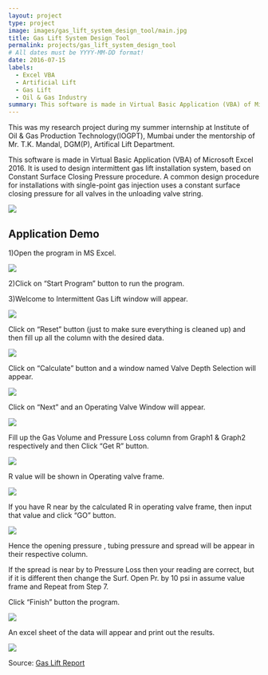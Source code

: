 ```yaml
---
layout: project
type: project
image: images/gas_lift_system_design_tool/main.jpg
title: Gas Lift System Design Tool
permalink: projects/gas_lift_system_design_tool
# All dates must be YYYY-MM-DD format!
date: 2016-07-15
labels:
  - Excel VBA
  - Artificial Lift
  - Gas Lift
  - Oil & Gas Industry
summary: This software is made in Virtual Basic Application (VBA) of Microsoft Excel 2016. It is used to design intermittent gas lift installation system, based on Constant Surface Closing Pressure procedure.
---
```


This was my research project during my summer internship at Institute of Oil & Gas Production Technology(IOGPT), Mumbai under the mentorship of Mr. T.K. Mandal, DGM(P), Artifical Lift Department.

This software is made in Virtual Basic Application (VBA) of Microsoft Excel 2016. It is used to design intermittent gas lift installation system, based on Constant Surface Closing Pressure procedure. A common design procedure for installations with single-point gas injection uses a constant surface closing pressure for all valves in the unloading valve string.

 <img class="ui image" src="../images/gas_lift_system_design_tool/1.png">

## Application Demo

  1)Open the program in MS Excel.
  
   <img class="ui image" src="../images/gas_lift_system_design_tool/2.png">
    
  2)Click on “Start Program” button to run the program.
  
  3)Welcome to Intermittent Gas Lift window will appear.

   <img class="ui image" src="../images/gas_lift_system_design_tool/3.png">
   
  Click on “Reset” button (just to make sure everything is cleaned up) and then fill up all the column with the desired data.</li>
  
   <img class="ui image" src="../images/gas_lift_system_design_tool/4.png">

  Click on “Calculate” button and a window named Valve Depth Selection will appear.
  
   <img class="ui image" src="../images/gas_lift_system_design_tool/5.png">

  Click on “Next” and an Operating Valve Window will appear.
  
   <img class="ui image" src="../images/gas_lift_system_design_tool/6.png">

  Fill up the Gas Volume and Pressure Loss column from Graph1 & Graph2 respectively and then Click “Get R” button.
  
   <img class="ui image" src="../images/gas_lift_system_design_tool/7.png">

  R value will be shown in Operating valve frame.
    
   <img class="ui image" src="../images/gas_lift_system_design_tool/8.png">
 
  If you have R near by the calculated R in operating valve frame, then input that value and click “GO” button.
    
   <img class="ui image" src="../images/gas_lift_system_design_tool/9.png">

  Hence the opening pressure , tubing pressure and spread will be appear in their respective column.
  
  If the spread is near by to Pressure Loss then your reading are correct, but if it is different then change the Surf. Open Pr. by 10 psi in assume value frame and Repeat from Step 7.

  Click “Finish” button the program.
  
   <img class="ui image" src="../images/gas_lift_system_design_tool/9.png">

  An excel sheet of the data will appear and print out the results.
   
   <img class="ui image" src="../images/gas_lift_system_design_tool/10.png">

Source: <a href="https://github.com/vashuraghav/Gas-Lift-System-Design-Tool"><i class="large github icon"></i>Gas Lift Report</a>
